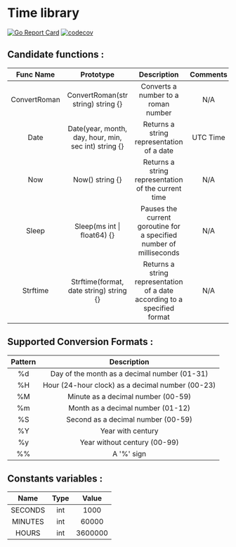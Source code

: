 # Time library


[![Go Report Card](https://goreportcard.com/badge/github.com/Eclalang/time)](https://goreportcard.com/report/github.com/Eclalang/time)
[![codecov](https://codecov.io/gh/Eclalang/time/graph/badge.svg?token=YNCIYERVBO)](https://codecov.io/gh/Eclalang/time)

## Candidate functions :

|   Func Name   |                      Prototype                       |                                Description                                | Comments |
|:-------------:|:----------------------------------------------------:|:-------------------------------------------------------------------------:|:--------:|
| ConvertRoman  |          ConvertRoman(str string) string {}          |                    Converts a number to a roman number                    |   N/A    |
|     Date      | Date(year, month, day, hour, min, sec int) string {} |                 Returns a string representation of a date                 | UTC Time |
|      Now      |                   Now() string {}                    |            Returns a string representation of the current time            |   N/A    |
|     Sleep     |             Sleep(ms int \| float64) {}              |    Pauses the current goroutine for a specified number of milliseconds    |   N/A    |
|   Strftime    |       Strftime(format, date string) string {}        | Returns a string representation of a date according to a specified format |   N/A    |

## Supported Conversion Formats :
| Pattern |                   Description                    |
|:-------:|:------------------------------------------------:|
|   %d    |   Day of the month as a decimal number (01-31)   |
|   %H    | Hour (24-hour clock) as a decimal number (00-23) |
|   %M    |        Minute as a decimal number (00-59)        |
|   %m    |        Month as a decimal number (01-12)         |
|   %S    |        Second as a decimal number (00-59)        |
|   %Y    |                Year with century                 |
|   %y    |           Year without century (00-99)           |
|   %%    |                    A '%' sign                    |

## Constants variables :
|  Name   | Type |  Value   |
|:-------:|:----:|:--------:|
| SECONDS | int  |   1000   |
| MINUTES | int  |  60000   |
|  HOURS  | int  | 3600000  |
